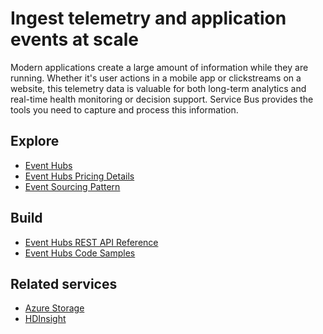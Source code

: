<properties 
	pageTitle="Ingest Telemetry and Application Events at Scale" 
	description="Learn how to ingest telemetry and application events at scale across your business solutions." 
	services="service-bus" 
	documentationCenter=".net" 
	authors="sethmanheim" 
	manager="timlt" 
	editor=""/>

<tags 
	ms.service="service-bus" 
	ms.workload="tbd" 
	ms.tgt_pltfrm="na" 
	ms.devlang="multiple" 
	ms.topic="article" 
	ms.date="03/18/2015" 
	ms.author="sethm"/>

# Ingest telemetry and application events at scale
 
Modern applications create a large amount of information while they are running. Whether it's user actions in a mobile app or clickstreams on a website, this telemetry data is valuable for both long-term analytics and real-time health monitoring or decision support. Service Bus provides the tools you need to capture and process this information.


## Explore
- [Event Hubs](http://msdn.microsoft.com/library/dn789973.aspx)
- [Event Hubs Pricing Details](http://azure.microsoft.com/pricing/details/event-hubs/)
- [Event Sourcing Pattern](http://msdn.microsoft.com/library/dn589792.aspx)
 
## Build
- [Event Hubs REST API Reference](https://msdn.microsoft.com/library/dn790674.aspx)
- [Event Hubs Code Samples](https://code.msdn.microsoft.com/windowsazure/site/search?query=event%20hubs&f%5B0%5D.Value=event%20hubs&f%5B0%5D.Type=SearchText&ac=5)
 
## Related services
- [Azure Storage](http://azure.microsoft.com/documentation/services/storage/)
- [HDInsight](http://azure.microsoft.com/documentation/services/hdinsight/)
